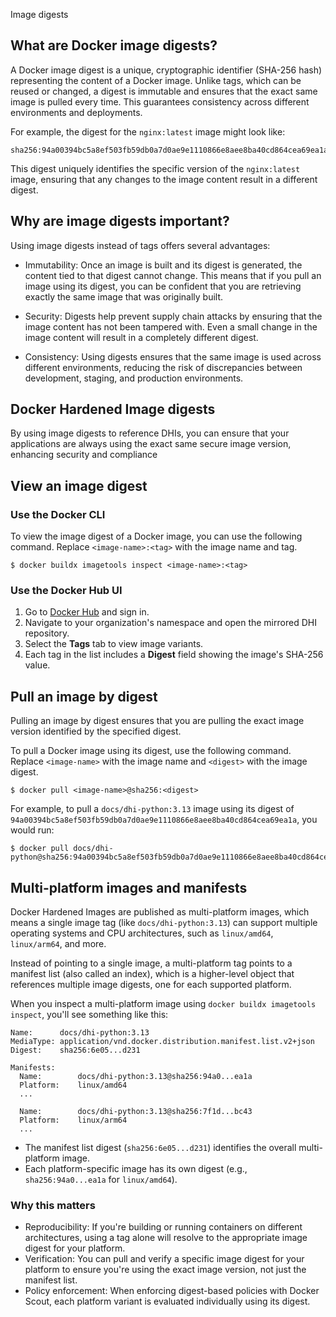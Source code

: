 Image digests


## What are Docker image digests?

A Docker image digest is a unique, cryptographic identifier (SHA-256 hash)
representing the content of a Docker image. Unlike tags, which can be reused or
changed, a digest is immutable and ensures that the exact same image is pulled
every time. This guarantees consistency across different environments and
deployments.

For example, the digest for the `nginx:latest` image might look like:

```text
sha256:94a00394bc5a8ef503fb59db0a7d0ae9e1110866e8aee8ba40cd864cea69ea1a
```

This digest uniquely identifies the specific version of the `nginx:latest` image,
ensuring that any changes to the image content result in a different digest.

## Why are image digests important?

Using image digests instead of tags offers several advantages:

- Immutability: Once an image is built and its digest is generated, the content
  tied to that digest cannot change. This means that if you pull an image using
  its digest, you can be confident that you are retrieving exactly the same
  image that was originally built.

- Security: Digests help prevent supply chain attacks by ensuring that the image
  content has not been tampered with. Even a small change in the image content
  will result in a completely different digest.

- Consistency: Using digests ensures that the same image is used across
  different environments, reducing the risk of discrepancies between
  development, staging, and production environments.

## Docker Hardened Image digests

By using image digests to reference DHIs, you can ensure that your applications are
always using the exact same secure image version, enhancing security and
compliance

## View an image digest

### Use the Docker CLI

To view the image digest of a Docker image, you can use the following command. Replace
`<image-name>:<tag>` with the image name and tag.

```console
$ docker buildx imagetools inspect <image-name>:<tag>
```

### Use the Docker Hub UI

1. Go to [Docker Hub](https://hub.docker.com/) and sign in.
2. Navigate to your organization's namespace and open the mirrored DHI repository.
3. Select the **Tags** tab to view image variants.
4. Each tag in the list includes a **Digest** field showing the image's SHA-256 value.

## Pull an image by digest

Pulling an image by digest ensures that you are pulling the exact image version
identified by the specified digest.

To pull a Docker image using its digest, use the following command. Replace
`<image-name>` with the image name and `<digest>` with the image digest.

```console
$ docker pull <image-name>@sha256:<digest>
```

For example, to pull a `docs/dhi-python:3.13` image using its digest of
`94a00394bc5a8ef503fb59db0a7d0ae9e1110866e8aee8ba40cd864cea69ea1a`, you would
run:

```console
$ docker pull docs/dhi-python@sha256:94a00394bc5a8ef503fb59db0a7d0ae9e1110866e8aee8ba40cd864cea69ea1a
```

## Multi-platform images and manifests

Docker Hardened Images are published as multi-platform images, which means
a single image tag (like `docs/dhi-python:3.13`) can support multiple operating
systems and CPU architectures, such as `linux/amd64`, `linux/arm64`, and more.

Instead of pointing to a single image, a multi-platform tag points to a manifest
list (also called an index), which is a higher-level object that references
multiple image digests, one for each supported platform.

When you inspect a multi-platform image using `docker buildx imagetools inspect`, you'll see something like this:

```text
Name:      docs/dhi-python:3.13
MediaType: application/vnd.docker.distribution.manifest.list.v2+json
Digest:    sha256:6e05...d231

Manifests:
  Name:        docs/dhi-python:3.13@sha256:94a0...ea1a
  Platform:    linux/amd64
  ...

  Name:        docs/dhi-python:3.13@sha256:7f1d...bc43
  Platform:    linux/arm64
  ...
```

- The manifest list digest (`sha256:6e05...d231`) identifies the overall
  multi-platform image.
- Each platform-specific image has its own digest (e.g., `sha256:94a0...ea1a`
  for `linux/amd64`).

### Why this matters

- Reproducibility: If you're building or running containers on different
  architectures, using a tag alone will resolve to the appropriate image digest
  for your platform.
- Verification: You can pull and verify a specific image digest for your
  platform to ensure you're using the exact image version, not just the manifest
  list.
- Policy enforcement: When enforcing digest-based policies with Docker Scout,
  each platform variant is evaluated individually using its digest.
